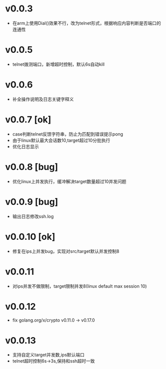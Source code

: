 # v0.0.3
- 在arm上使用Dial()效果不行，改为telnet形式，根据响应内容判断是否端口的连通性

# v0.0.5
- telnet拨测端口，新增超时控制，默认6s自动kill

# v0.0.6
- 补全操作说明及日志关键字释义

# v0.0.7 [ok]
- case判断telnet反馈字符串，防止为匹配到错误提示pong
- 由于linux默认最大会话数10,target超过10分批执行
- 优化日志显示

# v0.0.8 [bug]
- 优化linux上并发执行，缓冲解决target数量超过10并发问题

# v0.0.9 [bug]
- 输出日志修改ssh.log

# v0.0.10 [ok]
- 修复在ips上并发bug，实现对src/target默认并发控制8

# v0.0.11
- 对ips并发不做限制，target限制并发8(linux default max session 10)

# v0.0.12
- fix golang.org/x/crypto v0.11.0 -> v0.17.0

# v0.0.13
- 支持自定义target并发数,ips默认端口
- telnet超时控制6s->3s,保持和ssh超时一致